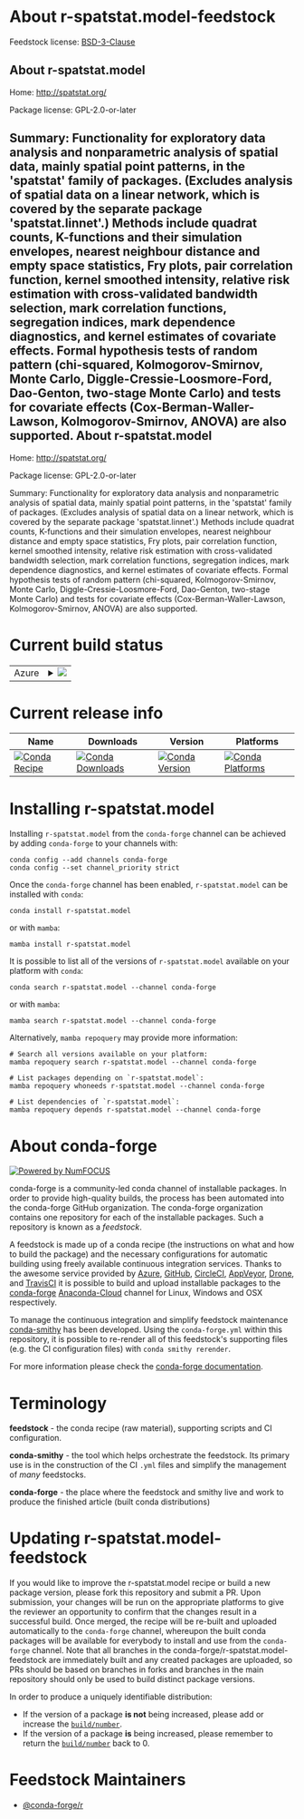 About r-spatstat.model-feedstock
================================

Feedstock license: [BSD-3-Clause](https://github.com/conda-forge/r-spatstat.model-feedstock/blob/main/LICENSE.txt)

About r-spatstat.model
----------------------

Home: http://spatstat.org/

Package license: GPL-2.0-or-later

Summary: Functionality for exploratory data analysis and nonparametric analysis of spatial data, mainly spatial point patterns, in the 'spatstat' family of packages. (Excludes analysis of spatial data on a linear network, which is covered by the separate package 'spatstat.linnet'.) Methods include quadrat counts, K-functions and their simulation envelopes, nearest neighbour distance and empty space statistics, Fry plots, pair correlation function, kernel smoothed intensity, relative risk estimation with cross-validated bandwidth selection, mark correlation functions, segregation indices, mark dependence diagnostics, and kernel estimates of covariate effects. Formal hypothesis tests of random pattern (chi-squared, Kolmogorov-Smirnov, Monte Carlo, Diggle-Cressie-Loosmore-Ford, Dao-Genton, two-stage Monte Carlo) and tests for covariate effects (Cox-Berman-Waller-Lawson, Kolmogorov-Smirnov, ANOVA) are also supported.
About r-spatstat.model
----------------------

Home: http://spatstat.org/

Package license: GPL-2.0-or-later

Summary: Functionality for exploratory data analysis and nonparametric analysis of spatial data, mainly spatial point patterns, in the 'spatstat' family of packages. (Excludes analysis of spatial data on a linear network, which is covered by the separate package 'spatstat.linnet'.) Methods include quadrat counts, K-functions and their simulation envelopes, nearest neighbour distance and empty space statistics, Fry plots, pair correlation function, kernel smoothed intensity, relative risk estimation with cross-validated bandwidth selection, mark correlation functions, segregation indices, mark dependence diagnostics, and kernel estimates of covariate effects. Formal hypothesis tests of random pattern (chi-squared, Kolmogorov-Smirnov, Monte Carlo, Diggle-Cressie-Loosmore-Ford, Dao-Genton, two-stage Monte Carlo) and tests for covariate effects (Cox-Berman-Waller-Lawson, Kolmogorov-Smirnov, ANOVA) are also supported.

Current build status
====================


<table>
    
  <tr>
    <td>Azure</td>
    <td>
      <details>
        <summary>
          <a href="https://dev.azure.com/conda-forge/feedstock-builds/_build/latest?definitionId=17933&branchName=main">
            <img src="https://dev.azure.com/conda-forge/feedstock-builds/_apis/build/status/r-spatstat.model-feedstock?branchName=main">
          </a>
        </summary>
        <table>
          <thead><tr><th>Variant</th><th>Status</th></tr></thead>
          <tbody><tr>
              <td>linux_64_r_base4.1</td>
              <td>
                <a href="https://dev.azure.com/conda-forge/feedstock-builds/_build/latest?definitionId=17933&branchName=main">
                  <img src="https://dev.azure.com/conda-forge/feedstock-builds/_apis/build/status/r-spatstat.model-feedstock?branchName=main&jobName=linux&configuration=linux%20linux_64_r_base4.1" alt="variant">
                </a>
              </td>
            </tr><tr>
              <td>linux_64_r_base4.2</td>
              <td>
                <a href="https://dev.azure.com/conda-forge/feedstock-builds/_build/latest?definitionId=17933&branchName=main">
                  <img src="https://dev.azure.com/conda-forge/feedstock-builds/_apis/build/status/r-spatstat.model-feedstock?branchName=main&jobName=linux&configuration=linux%20linux_64_r_base4.2" alt="variant">
                </a>
              </td>
            </tr><tr>
              <td>osx_64_r_base4.1</td>
              <td>
                <a href="https://dev.azure.com/conda-forge/feedstock-builds/_build/latest?definitionId=17933&branchName=main">
                  <img src="https://dev.azure.com/conda-forge/feedstock-builds/_apis/build/status/r-spatstat.model-feedstock?branchName=main&jobName=osx&configuration=osx%20osx_64_r_base4.1" alt="variant">
                </a>
              </td>
            </tr><tr>
              <td>osx_64_r_base4.2</td>
              <td>
                <a href="https://dev.azure.com/conda-forge/feedstock-builds/_build/latest?definitionId=17933&branchName=main">
                  <img src="https://dev.azure.com/conda-forge/feedstock-builds/_apis/build/status/r-spatstat.model-feedstock?branchName=main&jobName=osx&configuration=osx%20osx_64_r_base4.2" alt="variant">
                </a>
              </td>
            </tr><tr>
              <td>win_64</td>
              <td>
                <a href="https://dev.azure.com/conda-forge/feedstock-builds/_build/latest?definitionId=17933&branchName=main">
                  <img src="https://dev.azure.com/conda-forge/feedstock-builds/_apis/build/status/r-spatstat.model-feedstock?branchName=main&jobName=win&configuration=win%20win_64_" alt="variant">
                </a>
              </td>
            </tr>
          </tbody>
        </table>
      </details>
    </td>
  </tr>
</table>

Current release info
====================

| Name | Downloads | Version | Platforms |
| --- | --- | --- | --- |
| [![Conda Recipe](https://img.shields.io/badge/recipe-r--spatstat.model-green.svg)](https://anaconda.org/conda-forge/r-spatstat.model) | [![Conda Downloads](https://img.shields.io/conda/dn/conda-forge/r-spatstat.model.svg)](https://anaconda.org/conda-forge/r-spatstat.model) | [![Conda Version](https://img.shields.io/conda/vn/conda-forge/r-spatstat.model.svg)](https://anaconda.org/conda-forge/r-spatstat.model) | [![Conda Platforms](https://img.shields.io/conda/pn/conda-forge/r-spatstat.model.svg)](https://anaconda.org/conda-forge/r-spatstat.model) |

Installing r-spatstat.model
===========================

Installing `r-spatstat.model` from the `conda-forge` channel can be achieved by adding `conda-forge` to your channels with:

```
conda config --add channels conda-forge
conda config --set channel_priority strict
```

Once the `conda-forge` channel has been enabled, `r-spatstat.model` can be installed with `conda`:

```
conda install r-spatstat.model
```

or with `mamba`:

```
mamba install r-spatstat.model
```

It is possible to list all of the versions of `r-spatstat.model` available on your platform with `conda`:

```
conda search r-spatstat.model --channel conda-forge
```

or with `mamba`:

```
mamba search r-spatstat.model --channel conda-forge
```

Alternatively, `mamba repoquery` may provide more information:

```
# Search all versions available on your platform:
mamba repoquery search r-spatstat.model --channel conda-forge

# List packages depending on `r-spatstat.model`:
mamba repoquery whoneeds r-spatstat.model --channel conda-forge

# List dependencies of `r-spatstat.model`:
mamba repoquery depends r-spatstat.model --channel conda-forge
```


About conda-forge
=================

[![Powered by
NumFOCUS](https://img.shields.io/badge/powered%20by-NumFOCUS-orange.svg?style=flat&colorA=E1523D&colorB=007D8A)](https://numfocus.org)

conda-forge is a community-led conda channel of installable packages.
In order to provide high-quality builds, the process has been automated into the
conda-forge GitHub organization. The conda-forge organization contains one repository
for each of the installable packages. Such a repository is known as a *feedstock*.

A feedstock is made up of a conda recipe (the instructions on what and how to build
the package) and the necessary configurations for automatic building using freely
available continuous integration services. Thanks to the awesome service provided by
[Azure](https://azure.microsoft.com/en-us/services/devops/), [GitHub](https://github.com/),
[CircleCI](https://circleci.com/), [AppVeyor](https://www.appveyor.com/),
[Drone](https://cloud.drone.io/welcome), and [TravisCI](https://travis-ci.com/)
it is possible to build and upload installable packages to the
[conda-forge](https://anaconda.org/conda-forge) [Anaconda-Cloud](https://anaconda.org/)
channel for Linux, Windows and OSX respectively.

To manage the continuous integration and simplify feedstock maintenance
[conda-smithy](https://github.com/conda-forge/conda-smithy) has been developed.
Using the ``conda-forge.yml`` within this repository, it is possible to re-render all of
this feedstock's supporting files (e.g. the CI configuration files) with ``conda smithy rerender``.

For more information please check the [conda-forge documentation](https://conda-forge.org/docs/).

Terminology
===========

**feedstock** - the conda recipe (raw material), supporting scripts and CI configuration.

**conda-smithy** - the tool which helps orchestrate the feedstock.
                   Its primary use is in the construction of the CI ``.yml`` files
                   and simplify the management of *many* feedstocks.

**conda-forge** - the place where the feedstock and smithy live and work to
                  produce the finished article (built conda distributions)


Updating r-spatstat.model-feedstock
===================================

If you would like to improve the r-spatstat.model recipe or build a new
package version, please fork this repository and submit a PR. Upon submission,
your changes will be run on the appropriate platforms to give the reviewer an
opportunity to confirm that the changes result in a successful build. Once
merged, the recipe will be re-built and uploaded automatically to the
`conda-forge` channel, whereupon the built conda packages will be available for
everybody to install and use from the `conda-forge` channel.
Note that all branches in the conda-forge/r-spatstat.model-feedstock are
immediately built and any created packages are uploaded, so PRs should be based
on branches in forks and branches in the main repository should only be used to
build distinct package versions.

In order to produce a uniquely identifiable distribution:
 * If the version of a package **is not** being increased, please add or increase
   the [``build/number``](https://docs.conda.io/projects/conda-build/en/latest/resources/define-metadata.html#build-number-and-string).
 * If the version of a package **is** being increased, please remember to return
   the [``build/number``](https://docs.conda.io/projects/conda-build/en/latest/resources/define-metadata.html#build-number-and-string)
   back to 0.

Feedstock Maintainers
=====================

* [@conda-forge/r](https://github.com/conda-forge/r/)

